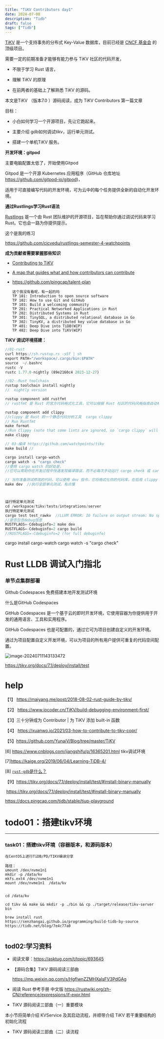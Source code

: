 ```yaml
---
title: "TiKV Contributors day1"
date: 2024-07-08
description: "Tidb"
draft: false
tags: ["Tidb"]
---
```




[TiKV](https://github.com/tikv/tikv) 是一个支持事务的分布式 Key-Value 数据库，目前已经是 [CNCF 基金会](https://www.cncf.io/projects/) 的顶级项目。

需要一定的前期准备才能够有能力参与 TiKV 社区的代码开发，

- 不限于学习 Rust 语言，

- 理解 TiKV 的原理
- 在前两者的基础上了解熟悉 TiKV 的源码。



本文是TiKV （版本7.0 ）源码阅读，成为 TiKV Contributors 第一篇文章

目标：

- 小白如何学习一个开源项目，先让它跑起来。

- 主要介绍 gdb如何调试tikv，运行单元测试。

- 搭建一个单机TiKV 服务。

  

**开发环境：gitpod**  



主要电脑配置太低了，开始使用Gitpod 

Gitpod 是一个开源 Kubernetes 应用程序（GitHub 仓库地址 https://github.com/gitpod-io/gitpod)，

适用于可直接编写代码的开发环境，可为云中的每个任务提供全新的自动化开发环境。



**通过Rustlings学习Rust语法**

[Rustlings](https://github.com/rust-lang/rustlings) 是一个由 Rust 团队维护的开源项目，旨在帮助你通过调试代码来学习 Rust。它也会一路为你提供提示。

这个是我的练习

https://github.com/cicvedu/rustlings-semester-4-watchpoints





**成为贡献者需要掌握那些知识**

- [Contributing to TiKV](https://github.com/watchpoints/tikv/blob/master/CONTRIBUTING.md)

- [A map that guides what and how contributors can contribute](https://github.com/pingcap/tidb-map/blob/master/maps/contribution-map.md#tikv-distributed-transactional-key-value-database)

- https://github.com/pingcap/talent-plan

  

  ~~~shell
  这个我没有看呢，有一起的吗
  TP 101: Introduction to open source software
  TP 102: How to use Git and GitHub
  TP 103: Build a welcoming community
  TP 201: Practical Networked Applications in Rust
  TP 202: Distributed Systems in Rust
  TP 301: TinySQL, a distributed relational database in Go
  TP 302: TinyKV, a distributed key value database in Go
  TP 401: Deep Dive into TiDB(WIP)
  TP 402: Deep Dive into TiKV(WIP)
  ~~~

  

  

**TiKV 调试环境搭建：**

~~~rust
//01-rust
curl https://sh.rustup.rs -sSf | sh
export PATH="/workspace/.cargo/bin:$PATH"
source  ~/.bashrc
rustc -V
rustc 1.77.0-nightly (89e2160c4 2023-12-27)

//02--Rust toolchain
rustup toolchain install nightly
//  nightly version 

rustup component add rustfmt
// rustfmt 是 Rust 的官方代码格式化工具，它可以根据 Rust 社区的代码风格指南自动格式化你的 Rust 代码。

rustup component add clippy
//clippy 是 Rust 的一个静态代码分析工具  cargo clippy 
// Run Rustfmt
make format
//Run Clippy (note that some lints are ignored, so `cargo clippy` will give many false positives)
make clippy

// 03-编译 https://github.com/watchpoints/tikv
make build //

cargo install cargo-watch
cargo watch -s "cargo check"  
//使用 cargo watch 的好处是，
//它可以帮助你在开发过程中快速发现编译错误，而不必每次手动运行 cargo check 或 cargo build

// 当你准备测试修改的代码，可以使用 dev 指令，它将格式化你的代码库，在启用 clippy 的情况下构建，并运行测试
make dev  //执行全部单元测试，有点慢



运行特定单元测试
cd /workspace/tikv/tests/integrations/server
执行特定单元测试
cargo test test_rawkv  //LLVM ERROR: IO failure on output stream: No space left on device 30空间没有了。
//是否包含debug信息
RUSTFLAGS=-Cdebuginfo=2 make dev
RUSTFLAGS=-Cdebuginfo=2 cargo build
//RUSTFLAGS=-Cdebuginfo=2 (for full debuginfo)
~~~











cargo install cargo-watch
cargo watch -s "cargo check" 

# Rust LLDB 调试入门指北



### 单节点集群部署

 Github Codespaces 免费搭建本地开发测试环境

什么是GitHub Codespaces 

GitHub Codespaces 是一个基于云的即时开发环境，它使用容器为你提供用于开发的通用语言、工具和实用程序。

 GitHub Codespaces 也是可配置的，通过它可为项目创建自定义的开发环境。 

通过为项目配置自定义开发环境，可以为项目的所有用户提供可重复的代码空间配置。





![image-20240711143133472](D:\db\daily-interview\blog\content\post\tidb\2024\assets\image-20240711143133472.png)



https://tikv.org/docs/7.1/deploy/install/test











# help

【1】 https://maiyang.me/post/2018-08-02-rust-guide-by-tikv/

【2】 https://www.iocoder.cn/TiKV/build-debugging-environment-first/

【3】三十分钟成为 Contributor | 为 TiKV 添加 built-in 函数

【4】 https://xuanwo.io/2021/03-how-to-contribute-to-tikv-copr/

【5】https://github.com/YunaiV/Blog/tree/master/TiKV

 [6] https://www.cnblogs.com/jiangshifu/p/16365201.html tikv调试环境

[7]https://kaige.org/2019/06/04/Learning-TiDB-4/

[8] [`rust-gdb`是什么？](https://github.com/fucking-translation/blog/blob/main/src/lang/rust/14-%E4%BD%BF%E7%94%A8GDB%E8%B0%83%E8%AF%95Rust%E5%BA%94%E7%94%A8.md)

【9】https://tikv.org/docs/7.1/deploy/install/test/#install-binary-manually

​      https://tikv.org/docs/7.1/deploy/install/test/#install-binary-manually

https://docs.pingcap.com/tidb/stable/tiup-playground











  























# todo01：搭建tikv环境

-------------------------------------------------------------

### task01：搭建tikv环境（容器版本，和源码版本）



~~~
在CentOS上进行TiDB/PD/TIKV编译分享

路径：
umount /dev/nvme1n1
mkdir -p /data/kv
mkfs.ext4 /dev/nvme1n1
mount /dev/nvme1n1  /data/kv


cd /data/kv

cd tikv && make && mkdir -p ./bin && cp ./target/release/tikv-server bin

brew install rust
https://senzhangai.github.io/programming/build-tidb-by-source
https://tidb.net/blog/7e4c77a0


~~~





## tod02:学习资料



- 阅读文章：https://asktug.com/t/topic/693645

- 【源码合集】TiKV 源码阅读三部曲

  https://mp.weixin.qq.com/s/HgflwnZZMHXaIsFV3PdGAg

- 阅读  Rust 参考手册 中文版
  https://rustwiki.org/zh-CN/reference/expressions/if-expr.html

- TiKV 源码阅读三部曲（一）重要模块

本小节将简单介绍 KVService 及其启动流程，并顺带介绍 TiKV 若干重要结构的初始化流程

- TiKV 源码阅读三部曲（二）读流程
